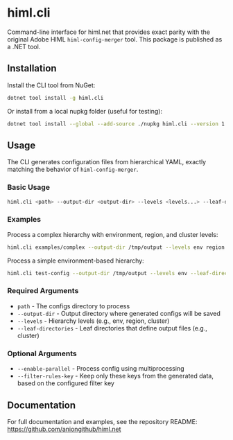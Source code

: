 # himl.cli

Command-line interface for himl.net that provides exact parity with the original Adobe HIML `himl-config-merger` tool. This package is published as a .NET tool.

## Installation

Install the CLI tool from NuGet:

```bash
dotnet tool install -g himl.cli
```

Or install from a local nupkg folder (useful for testing):

```bash
dotnet tool install --global --add-source ./nupkg himl.cli --version 1.0.0
```

## Usage

The CLI generates configuration files from hierarchical YAML, exactly matching the behavior of `himl-config-merger`.

### Basic Usage

```bash
himl.cli <path> --output-dir <output-dir> --levels <levels...> --leaf-directories <leaf-directories...>
```

### Examples

Process a complex hierarchy with environment, region, and cluster levels:

```bash
himl.cli examples/complex --output-dir /tmp/output --levels env region cluster --leaf-directories cluster
```

Process a simple environment-based hierarchy:

```bash
himl.cli test-config --output-dir /tmp/output --levels env --leaf-directories env
```

### Required Arguments

- `path` - The configs directory to process
- `--output-dir` - Output directory where generated configs will be saved
- `--levels` - Hierarchy levels (e.g., env, region, cluster)
- `--leaf-directories` - Leaf directories that define output files (e.g., cluster)

### Optional Arguments

- `--enable-parallel` - Process config using multiprocessing
- `--filter-rules-key` - Keep only these keys from the generated data, based on the configured filter key

## Documentation

For full documentation and examples, see the repository README: https://github.com/aniongithub/himl.net
